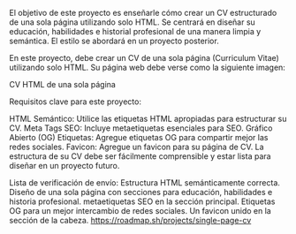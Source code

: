 El objetivo de este proyecto es enseñarle cómo crear un CV estructurado de una sola página utilizando solo HTML. Se centrará en diseñar su educación, habilidades e historial profesional de una manera limpia y semántica. El estilo se abordará en un proyecto posterior.

En este proyecto, debe crear un CV de una sola página (Curriculum Vitae) utilizando solo HTML. Su página web debe verse como la siguiente imagen:

CV HTML de una sola página

Requisitos clave para este proyecto:

HTML Semántico: Utilice las etiquetas HTML apropiadas para estructurar su CV.
Meta Tags SEO: Incluye metaetiquetas esenciales para SEO.
Gráfico Abierto (OG) Etiquetas: Agregue etiquetas OG para compartir mejor las redes sociales.
Favicon: Agregue un favicon para su página de CV.
La estructura de su CV debe ser fácilmente comprensible y estar lista para diseñar en un proyecto futuro.

Lista de verificación de envío:
Estructura HTML semánticamente correcta.
Diseño de una sola página con secciones para educación, habilidades e historia profesional.
metaetiquetas SEO en la sección principal.
Etiquetas OG para un mejor intercambio de redes sociales.
Un favicon unido en la sección de la cabeza.
https://roadmap.sh/projects/single-page-cv
